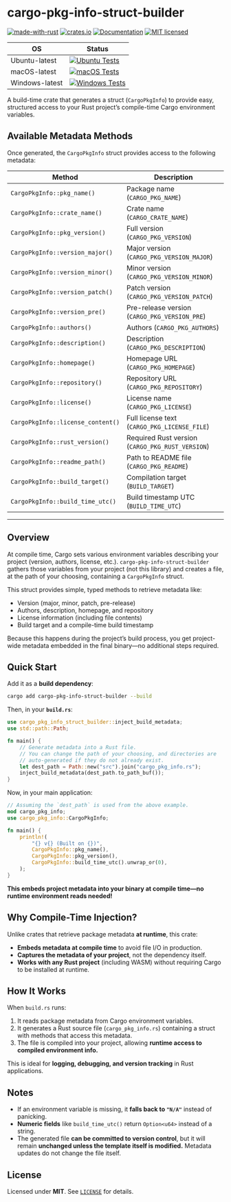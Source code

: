 
# cargo-pkg-info-struct-builder

[![made-with-rust][rust-logo]][rust-src-page]
[![crates.io][crates-badge]][crates-page]
[![Documentation][docs-badge]][docs-page]
[![MIT licensed][license-badge]][license-page]


| OS            | Status                                                                               |
|---------------|--------------------------------------------------------------------------------------|
| Ubuntu-latest | [![Ubuntu Tests][ubuntu-latest-badge]][ubuntu-latest-workflow]                       |
| macOS-latest  | [![macOS Tests][macos-latest-badge]][macos-latest-workflow]                          |
| Windows-latest| [![Windows Tests][windows-latest-badge]][windows-latest-workflow]                    |




A build-time crate that generates a struct (`CargoPkgInfo`) to provide easy, structured access to your Rust project’s compile-time Cargo environment variables.

## Available Metadata Methods

Once generated, the `CargoPkgInfo` struct provides access to the following metadata:

| **Method**                           | **Description**                                      |
|--------------------------------------|------------------------------------------------------|
| `CargoPkgInfo::pkg_name()`           | Package name (`CARGO_PKG_NAME`)                      |
| `CargoPkgInfo::crate_name()`         | Crate name (`CARGO_CRATE_NAME`)                      |
| `CargoPkgInfo::pkg_version()`        | Full version (`CARGO_PKG_VERSION`)                   | 
| `CargoPkgInfo::version_major()`      | Major version (`CARGO_PKG_VERSION_MAJOR`)            |
| `CargoPkgInfo::version_minor()`      | Minor version (`CARGO_PKG_VERSION_MINOR`)            |
| `CargoPkgInfo::version_patch()`      | Patch version (`CARGO_PKG_VERSION_PATCH`)            |
| `CargoPkgInfo::version_pre()`        | Pre-release version (`CARGO_PKG_VERSION_PRE`)        |
| `CargoPkgInfo::authors()`            | Authors (`CARGO_PKG_AUTHORS`)                        |
| `CargoPkgInfo::description()`        | Description (`CARGO_PKG_DESCRIPTION`)                |
| `CargoPkgInfo::homepage()`           | Homepage URL (`CARGO_PKG_HOMEPAGE`)                  |
| `CargoPkgInfo::repository()`         | Repository URL (`CARGO_PKG_REPOSITORY`)              |
| `CargoPkgInfo::license()`            | License name (`CARGO_PKG_LICENSE`)                   |
| `CargoPkgInfo::license_content()`    | Full license text (`CARGO_PKG_LICENSE_FILE`)         |
| `CargoPkgInfo::rust_version()`       | Required Rust version (`CARGO_PKG_RUST_VERSION`)     |
| `CargoPkgInfo::readme_path()`        | Path to README file (`CARGO_PKG_README`)             |
| `CargoPkgInfo::build_target()`       | Compilation target (`BUILD_TARGET`)                  |
| `CargoPkgInfo::build_time_utc()`     | Build timestamp UTC (`BUILD_TIME_UTC`)               |

---

## Overview

At compile time, Cargo sets various environment variables describing your project (version, authors, license, etc.). `cargo-pkg-info-struct-builder` gathers those variables from your project (not this library) and creates a file, at the path of your choosing, containing a `CargoPkgInfo` struct.

This struct provides simple, typed methods to retrieve metadata like:

- Version (major, minor, patch, pre-release)
- Authors, description, homepage, and repository
- License information (including file contents)
- Build target and a compile-time build timestamp

Because this happens during the project’s build process, you get project-wide metadata embedded in the final binary—no additional steps required.

## Quick Start

Add it as a **build dependency**:

```sh
cargo add cargo-pkg-info-struct-builder --build
```

Then, in your **`build.rs`**:

```rust
use cargo_pkg_info_struct_builder::inject_build_metadata;
use std::path::Path;

fn main() {
    // Generate metadata into a Rust file.
    // You can change the path of your choosing, and directories are
    // auto-generated if they do not already exist.
    let dest_path = Path::new("src").join("cargo_pkg_info.rs");
    inject_build_metadata(dest_path.to_path_buf());
}
```

Now, in your main application:

```rust
// Assuming the `dest_path` is used from the above example.
mod cargo_pkg_info;
use cargo_pkg_info::CargoPkgInfo;

fn main() {
    println!(
        "{} v{} (Built on {})",
        CargoPkgInfo::pkg_name(),
        CargoPkgInfo::pkg_version(),
        CargoPkgInfo::build_time_utc().unwrap_or(0),
    );
}
```

**This embeds project metadata into your binary at compile time—no runtime environment reads needed!**

## Why Compile-Time Injection?

Unlike crates that retrieve package metadata **at runtime**, this crate:

- **Embeds metadata at compile time** to avoid file I/O in production.
- **Captures the metadata of your project**, not the dependency itself.
- **Works with any Rust project** (including WASM) without requiring Cargo to be installed at runtime.

## How It Works

When `build.rs` runs:

1. It reads package metadata from Cargo environment variables.
2. It generates a Rust source file (`cargo_pkg_info.rs`) containing a struct with methods that access this metadata.
3. The file is compiled into your project, allowing **runtime access to compiled environment info.**

This is ideal for **logging, debugging, and version tracking** in Rust applications.

## Notes
- If an environment variable is missing, it **falls back to `"N/A"`** instead of panicking.
- **Numeric fields** like `build_time_utc()` return `Option<u64>` instead of a string.
- The generated file **can be committed to version control**, but it will remain **unchanged unless the template itself is modified.** Metadata updates do not change the file itself.

## License
Licensed under **MIT**. See [`LICENSE`][license-page] for details.


[rust-src-page]: https://www.rust-lang.org/
[rust-logo]: https://img.shields.io/badge/Made%20with-Rust-black?&logo=Rust

[crates-page]: https://crates.io/crates/cargo-pkg-info-struct-builder
[crates-badge]: https://img.shields.io/crates/v/cargo-pkg-info-struct-builder.svg

[docs-page]: https://docs.rs/cargo-pkg-info-struct-builder
[docs-badge]: https://docs.rs/cargo-pkg-info-struct-builder/badge.svg

[license-page]: https://github.com/jzombie/rust-cargo-pkg-info-struct-builder/blob/main/LICENSE
[license-badge]: https://img.shields.io/badge/license-MIT-blue.svg

[ubuntu-latest-badge]: https://github.com/jzombie/rust-cargo-pkg-info-struct-builder/actions/workflows/rust-tests.yml/badge.svg?branch=main&job=Run%20Rust%20Tests%20(OS%20=%20ubuntu-latest)
[ubuntu-latest-workflow]: https://github.com/jzombie/rust-cargo-pkg-info-struct-builder/actions/workflows/rust-tests.yml?query=branch%3Amain

[macos-latest-badge]: https://github.com/jzombie/rust-cargo-pkg-info-struct-builder/actions/workflows/rust-tests.yml/badge.svg?branch=main&job=Run%20Rust%20Tests%20(OS%20=%20macos-latest)
[macos-latest-workflow]: https://github.com/jzombie/rust-cargo-pkg-info-struct-builder/actions/workflows/rust-tests.yml?query=branch%3Amain

[windows-latest-badge]: https://github.com/jzombie/rust-cargo-pkg-info-struct-builder/actions/workflows/rust-tests.yml/badge.svg?branch=main&job=Run%20Rust%20Tests%20(OS%20=%20windows-latest)
[windows-latest-workflow]: https://github.com/jzombie/rust-cargo-pkg-info-struct-builder/actions/workflows/rust-tests.yml?query=branch%3Amain